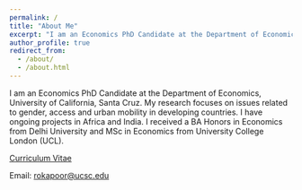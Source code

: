 ```yaml
---
permalink: /
title: "About Me"
excerpt: "I am an Economics PhD Candidate at the Department of Economics, University of California, Santa Cruz. My research focuses on issues related to gender, access and urban mobility in developing countries. I have ongoing projects in Africa and India. I received a BA Honors in Economics from Delhi University and MSc in Economics from University College London (UCL)."
author_profile: true
redirect_from: 
  - /about/
  - /about.html
---
```

I am an Economics PhD Candidate at the Department of Economics, University of California, Santa Cruz. My research focuses on issues related to gender, access and urban mobility in developing countries. I have ongoing projects in Africa and India. I received a BA Honors in Economics from Delhi University and MSc in Economics from University College London (UCL).

[Curriculum Vitae](/files/Rolly_Academic_CV.pdf) 


Email: [rokapoor@ucsc.edu](mailto:rokapoor@ucsc.edu)